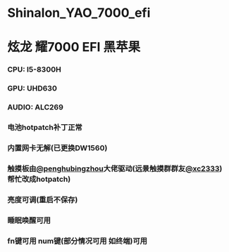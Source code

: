 # Shinalon_YAO_7000_efi 

# 炫龙 耀7000 EFI 黑苹果

### CPU: I5-8300H 

### GPU: UHD630

### AUDIO: ALC269

### 电池hotpatch补丁正常

### 内置网卡无解(已更换DW1560)

### 触摸板由[@penghubingzhou](https://github.com/penghubingzhou)大佬驱动(远景触摸群群友[@xc2333](https://github.com/Xc2333))帮忙改成hotpatch)

### 亮度可调(重启不保存)

### 睡眠唤醒可用

### fn键可用 num键(部分情况可用 如终端)可用 
